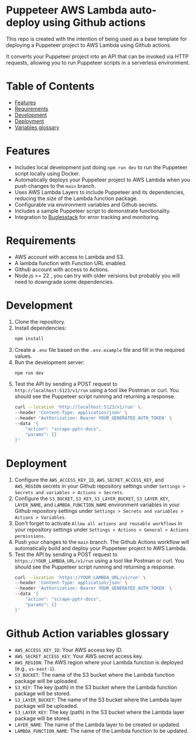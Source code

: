 # Puppeteer AWS Lambda auto-deploy using Github actions

This repo is created with the intention of being used as a base template for deploying a Puppeteer project to AWS Lambda using Github actions.

It converts your Puppeteer project into an API that can be invoked via HTTP requests, allowing you to run Puppeteer scripts in a serverless environment.

# Table of Contents
- [Features](#features)
- [Requirements](#requirements)
- [Development](#development)
- [Deployment](#deployment)
- [Variables glossary](#variables-glossary)

# Features
- Includes local development just doing `npm run dev` to run the Puppeteer script locally using Docker.
- Automatically deploys your Puppeteer project to AWS Lambda when you push changes to the `main` branch.
- Uses AWS Lambda Layers to include Puppeteer and its dependencies, reducing the size of the Lambda function package.
- Configurable via environment variables and Github secrets.
- Includes a sample Puppeteer script to demonstrate functionality.
- Integration to [Buglesstack](https://buglesstack.com/) for error tracking and monitoring.

# Requirements
- AWS account with access to Lambda and S3.
- A lambda function with Function URL enabled.
- Github account with access to Actions.
- Node.js >= 22 , you can try with older versions but probably you will need to downgrade some dependencies.

# Development
1. Clone the repository.
2. Install dependencies:
   ```bash
   npm install
   ```
3. Create a `.env` file based on the `.env.example` file and fill in the required values.
4. Run the development server:
   ```bash
   npm run dev
   ```
5. Test the API by sending a POST request to `http://localhost:5123/v1/run` using a tool like Postman or curl. You should see the Puppeteer script running and returning a response.
    ```bash
    curl --location 'http://localhost:5123/v1/run' \
    --header 'Content-Type: application/json' \
    --header 'Authorization: Bearer YOUR_GENERATED_AUTH_TOKEN' \
    --data '{
        "action": "scrape-pptr-docs",
        "params": {}
    }'
    ```

# Deployment
1. Configure the `AWS_ACCESS_KEY_ID`,  `AWS_SECRET_ACCESS_KEY`, and `AWS_REGION` secrets in your Github repository settings under `Settings > Secrets and variables > Actions > Secrets`.
2. Configure the `S3_BUCKET`, `S3_KEY`, `S3_LAYER_BUCKET`, `S3_LAYER_KEY`, `LAYER_NAME`, and `LAMBDA_FUNCTION_NAME` environment variables in your Github repository settings under `Settings > Secrets and variables > Actions > Variables`.
3. Don't forget to activate `Allow all actions and reusable workflows` in your repository settings under `Settings > Actions > General > Actions permissions`.
4. Push your changes to the `main` branch. The Github Actions workflow will automatically build and deploy your Puppeteer project to AWS Lambda.
5. Test the API by sending a POST request to `https://YOUR_LAMBDA_URL/v1/run` using a tool like Postman or curl. You should see the Puppeteer script running and returning a response.
    ```bash
    curl --location 'https://YOUR_LAMBDA_URL/v1/run' \
    --header 'Content-Type: application/json' \
    --header 'Authorization: Bearer YOUR_GENERATED_AUTH_TOKEN' \
    --data '{
        "action": "scrape-pptr-docs",
        "params": {}
    }'
    ```

# Github Action variables glossary
- `AWS_ACCESS_KEY_ID`: Your AWS access key ID.
- `AWS_SECRET_ACCESS_KEY`: Your AWS secret access key.
- `AWS_REGION`: The AWS region where your Lambda function is deployed (e.g., `us-east-1`).
- `S3_BUCKET`: The name of the S3 bucket where the Lambda function package will be uploaded.
- `S3_KEY`: The key (path) in the S3 bucket where the Lambda function package will be stored.
- `S3_LAYER_BUCKET`: The name of the S3 bucket where the Lambda layer package will be uploaded.
- `S3_LAYER_KEY`: The key (path) in the S3 bucket where the Lambda layer package will be stored.
- `LAYER_NAME`: The name of the Lambda layer to be created or updated.
- `LAMBDA_FUNCTION_NAME`: The name of the Lambda function to be updated.